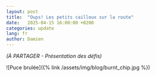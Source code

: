 ```yaml
---
layout: post
title:  "Oups! Les petits cailloux sur la route"
date:   2025-04-15 16:00:00 +0200
categories: update
lang: fr
author: Damien
---
```

<em>(À PARTAGER - Présentation des défis)</em>

![Puce brulée]({% link /assets/img/blog/burnt_chip.jpg %})
